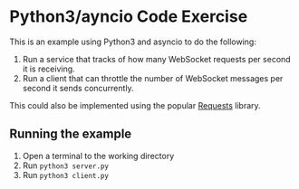 # Python3/ayncio Code Exercise

This is an example using Python3 and asyncio to do the following:

1. Run a service that tracks of how many WebSocket requests per second it is receiving.
2. Run a client that can throttle the number of WebSocket messages per second it sends concurrently.

This could also be implemented using the popular [Requests](http://docs.python-requests.org/en/master/) library.

## Running the example

1. Open a terminal to the working directory
2. Run `python3 server.py`
3. Run `python3 client.py`
